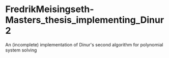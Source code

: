 # FredrikMeisingseth-Masters_thesis_implementing_Dinur2
An (incomplete) implementation of Dinur's second algorithm for polynomial system solving
